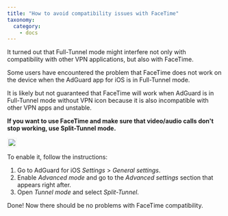 ```yaml
---
title: "How to avoid compatibility issues with FaceTime"
taxonomy:
  category:
    - docs
---
```


It turned out that Full-Tunnel mode might interfere not only with compatibility with other VPN applications, but also with FaceTime.

Some users have encountered the problem that FaceTime does not work on the device when the AdGuard app for iOS is in Full-Tunnel mode.

It is likely but not guaranteed that FaceTime will work when AdGuard is in Full-Tunnel mode without VPN icon because it is also incompatible with other VPN apps and unstable.

**If you want to use FaceTime and make sure that video/audio calls don't stop working, use Split-Tunnel mode.**

<img src="https://cdn.adguard.com/public/Adguard/kb/newscreenshots/Ru/iOS/tunnel-mode.PNG?!" style="border: 1px solid #efefef; max-width: 300px; padding: 2px;">

To enable it, follow the instructions:

1. Go to AdGuard for iOS _Settings_ > _General settings_.
2. Enable _Advanced mode_ and go to the _Advanced settings_ section that appears right after.
3. Open _Tunnel mode_ and select _Split-Tunnel_.

Done! Now there should be no problems with FaceTime compatibility.
